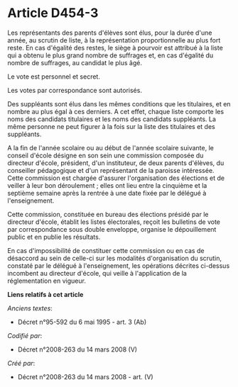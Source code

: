 # Article D454-3

Les représentants des parents d'élèves sont élus, pour la durée d'une année, au scrutin de liste, à la représentation
proportionnelle au plus fort reste. En cas d'égalité des restes, le siège à pourvoir est attribué à la liste qui a obtenu le
plus grand nombre de suffrages et, en cas d'égalité du nombre de suffrages, au candidat le plus âgé.

Le vote est personnel et secret.

Les votes par correspondance sont autorisés.

Des suppléants sont élus dans les mêmes conditions que les titulaires, et en nombre au plus égal à ces derniers. A cet effet,
chaque liste comporte les noms des candidats titulaires et les noms des candidats suppléants. La même personne ne peut
figurer à la fois sur la liste des titulaires et des suppléants.

A la fin de l'année scolaire ou au début de l'année scolaire suivante, le conseil d'école désigne en son sein une commission
composée du directeur d'école, président, d'un instituteur, de deux parents d'élèves, du conseiller pédagogique et d'un
représentant de la paroisse intéressée. Cette commission est chargée d'assurer l'organisation des élections et de veiller à
leur bon déroulement ; elles ont lieu entre la cinquième et la septième semaine après la rentrée à une date fixée par le
délégué à l'enseignement.

Cette commission, constituée en bureau des élections présidé par le directeur d'école, établit les listes électorales, reçoit
les bulletins de vote par correspondance sous double enveloppe, organise le dépouillement public et en publie les résultats.

En cas d'impossibilité de constituer cette commission ou en cas de désaccord au sein de celle-ci sur les modalités
d'organisation du scrutin, constaté par le délégué à l'enseignement, les opérations décrites ci-dessus incombent au directeur
d'école, qui veille à l'application de la réglementation en vigueur.

**Liens relatifs à cet article**

_Anciens textes_:

  - Décret n°95-592 du 6 mai 1995 - art. 3 (Ab)

_Codifié par_:

  - Décret n°2008-263 du 14 mars 2008 (V)

_Créé par_:

  - Décret n°2008-263 du 14 mars 2008 - art. (V)
